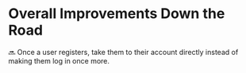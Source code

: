 # Overall Improvements Down the Road

:soon: Once a user registers, take them to their account directly instead of making them log in once more.

